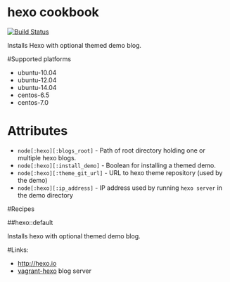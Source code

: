 # hexo cookbook

[![Build Status](https://travis-ci.org/alt3-cookbooks/hexo.svg)](https://travis-ci.org/alt3-cookbooks/hexo)

Installs Hexo with optional themed demo blog.

#Supported platforms

  - ubuntu-10.04
  - ubuntu-12.04
  - ubuntu-14.04
  - centos-6.5
  - centos-7.0

# Attributes

- `node[:hexo][:blogs_root]` - Path of root directory holding one or multiple hexo blogs.
- `node[:hexo][:install_demo]` - Boolean for installing a themed demo.
- `node[:hexo][:theme_git_url]` - URL to hexo theme repository (used by the demo)
- `node[:hexo][:ip_address]` - IP address used by running `hexo server` in the demo directory

#Recipes

##hexo::default

Installs hexo with optional themed demo blog.

#Links:

- http://hexo.io
- [vagrant-hexo](https://github.com/alt3/vagrant-hexo) blog server
